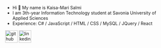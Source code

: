 - Hi 👋 My name is Kaisa-Mari Salmi
- I am 3th-year Information Technology student at Savonia University of Applied Sciences
- Experience: C# / JavaScript / HTML / CSS / MySQL / JQuery / React

[<img src='https://cdn.jsdelivr.net/npm/simple-icons@3.0.1/icons/github.svg' alt='github' height='40'>](https://github.com/Indorado)  [<img src='https://cdn.jsdelivr.net/npm/simple-icons@3.0.1/icons/linkedin.svg' alt='linkedin' height='40'>](https://www.linkedin.com/in/kaisa-mari-salmi-47016a161/)
